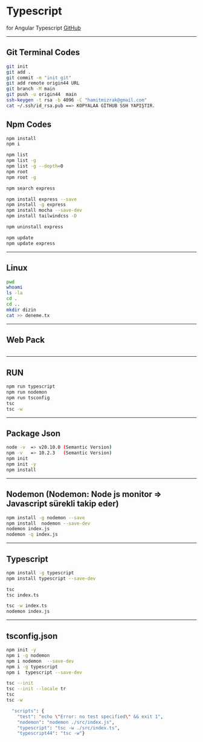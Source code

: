 # Typescript

for Angular Typescript
[GitHub](https://https://github.com/sygrok/Typescript-Section-TechcareerBootcamp)

---

## Git Terminal Codes

```sh
git init
git add .
git commit -m "init git"
git add remote origin44 URL
git branch -M main
git push -u origin44  main
ssh-keygen -t rsa -b 4096 -C "hamitmizrak@gmail.com"
cat ~/.ssh/id_rsa.pub ==> KOPYALAA GİTHUB SSH YAPIŞTIR.
```

## Npm Codes

```sh
npm install
npm i

npm list
npm list -g
npm list -g --depth=0
npm root
npm root -g

npm search express

npm install express --save
npm install -g express
npm install mocha --save-dev
npm install tailwindcss -D

npm uninstall express

npm update
npm update express
```

---

## Linux

```sh
pwd
whoami
ls -la
cd .
cd ..
mkdir dizin
cat >> deneme.tx
```

---

## Web Pack

```sh

```

---

## RUN

```sh
npm run typescript
npm run nodemon
npm run tsconfig
tsc
tsc -w
```

---

## Package Json

```sh
node -v  => v20.10.0 (Semantic Version)
npm -v   => 10.2.3   (Semantic Version)
npm init
npm init -y
npm install
```

---

## Nodemon (Nodemon: Node js monitor => Javascript sürekli takip eder)

```sh
npm install -g nodemon --save
npm install  nodemon --save-dev
nodemon index.js
nodemon -q index.js
```

---

## Typescript

```sh
npm install -g typescript
npm install typescript --save-dev

tsc
tsc index.ts

tsc -w index.ts
nodemon index.js
```

---

## tsconfig.json

```sh
npm init -y
npm i -g nodemon
npm i nodemon  --save-dev
npm i -g typescript
npm i  typescript --save-dev

tsc --init
tsc --init --locale tr
tsc
tsc -w

  "scripts": {
    "test": "echo \"Error: no test specified\" && exit 1",
    "nodemon": "nodemon ./src/index.js",
    "typescript": "tsc -w ./src/index.ts",
    "typescript44": "tsc -w"}
```

